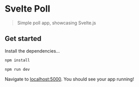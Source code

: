 # Svelte Poll

> Simple poll app, showcasing Svelte.js

## Get started

Install the dependencies...

```bash
npm install
```

```bash
npm run dev
```

Navigate to [localhost:5000](http://localhost:5000). You should see your app running!
